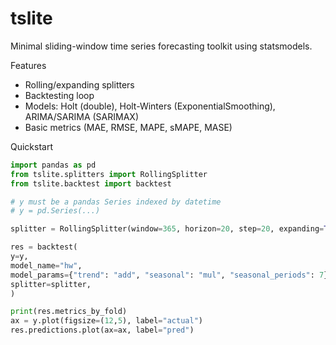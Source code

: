 # tslite

Minimal sliding-window time series forecasting toolkit using statsmodels.

Features
- Rolling/expanding splitters
- Backtesting loop
- Models: Holt (double), Holt-Winters (ExponentialSmoothing), ARIMA/SARIMA (SARIMAX)
- Basic metrics (MAE, RMSE, MAPE, sMAPE, MASE)

Quickstart

```python
import pandas as pd
from tslite.splitters import RollingSplitter
from tslite.backtest import backtest

# y must be a pandas Series indexed by datetime
# y = pd.Series(...)

splitter = RollingSplitter(window=365, horizon=20, step=20, expanding=True)

res = backtest(
y=y,
model_name="hw",
model_params={"trend": "add", "seasonal": "mul", "seasonal_periods": 7},
splitter=splitter,
)

print(res.metrics_by_fold)
ax = y.plot(figsize=(12,5), label="actual")
res.predictions.plot(ax=ax, label="pred")
```
